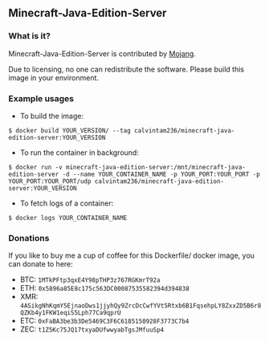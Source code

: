## Minecraft-Java-Edition-Server

### What is it?

Minecraft-Java-Edition-Server is contributed by [Mojang](https://minecraft.net/en-us/download/server/).

Due to licensing, no one can redistribute the software. Please build this image in your environment.

### Example usages

- To build the image:

```console
$ docker build YOUR_VERSION/ --tag calvintam236/minecraft-java-edition-server:YOUR_VERSION
```

- To run the container in background:

```console
$ docker run -v minecraft-java-edition-server:/mnt/minecraft-java-edition-server -d --name YOUR_CONTAINER_NAME -p YOUR_PORT:YOUR_PORT -p YOUR_PORT:YOUR_PORT/udp calvintam236/minecraft-java-edition-server:YOUR_VERSION
```

- To fetch logs of a container:

```console
$ docker logs YOUR_CONTAINER_NAME
```

### Donations

If you like to buy me a cup of coffee for this Dockerfile/ docker image, you can donate to here:

- BTC: `1MTkPFtp3qxE4Y98pTHP3z767RGKmrT92a`
- ETH: `0x5896a85E8c175c563DC00087535582394d394838`
- XMR: `4ASikgNhKqmY5EjnaoDws1jjyhQy9ZrcDcCwfYVt5Rtxb6B1FqsehpLY8ZxxZD5B6r8QZKb4y1FKW1eqiS5Lph77Ca9qprU`
- ETC: `0xFaBA3be3b3De5469C3F6C6185150928F3773C7b4`
- ZEC: `t1Z5Kc75JQ17txyaDUfwwyabTgsJMfuuSp4`
